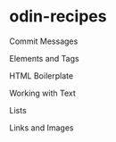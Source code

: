 # odin-recipes
<p>Commit Messages</p>
<p>Elements and Tags</p>
<p>HTML Boilerplate</p>
<p>Working with Text</p>
<p>Lists</p>
<p>Links and Images</p>